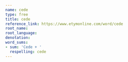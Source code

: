 ```yaml
---
name: cede
type: free
title: cede
reference_link: https://www.etymonline.com/word/cede
root_name: 
root_language: 
denotation: 
word_sums:
- sum: 'Cede + '
  respelling: cede
---
```

